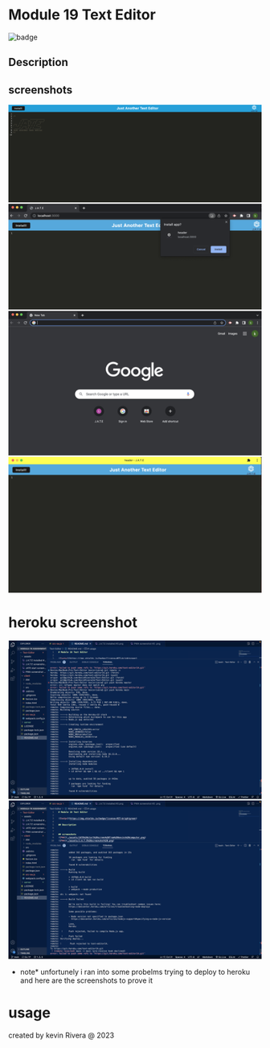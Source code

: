 # Module 19 Text Editor

![badge](https://img.shields.io/badge/license-MIT-brightgreen)

## Description


## screenshots 
![PWA](./assets/JATE%20start%20screen%20from%20kevins%20computer.png)
![PWA](./assets/J.A.T.E%20screenshot%20.png)
![PWA](./assets/J.A.T.E%20installed%20%232.png)
![PWA](./assets/PWA%20screenshot%20%232%20.png)

# heroku screenshot 
![PWA](./assets/decline%20heroku%20push%20%231.png)
![PWA](./assets/module-19%20declined%20heroku%20%232.png) 
* note* unfortunely i ran into some probelms trying to deploy to heroku and here are the screenshots to prove it 

# usage 

created by kevin Rivera @ 2023